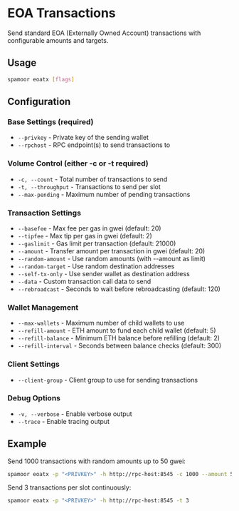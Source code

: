 # EOA Transactions

Send standard EOA (Externally Owned Account) transactions with configurable amounts and targets.

## Usage

```bash
spamoor eoatx [flags]
```

## Configuration

### Base Settings (required)
- `--privkey` - Private key of the sending wallet
- `--rpchost` - RPC endpoint(s) to send transactions to

### Volume Control (either -c or -t required)
- `-c, --count` - Total number of transactions to send
- `-t, --throughput` - Transactions to send per slot
- `--max-pending` - Maximum number of pending transactions

### Transaction Settings
- `--basefee` - Max fee per gas in gwei (default: 20)
- `--tipfee` - Max tip per gas in gwei (default: 2)
- `--gaslimit` - Gas limit per transaction (default: 21000)
- `--amount` - Transfer amount per transaction in gwei (default: 20)
- `--random-amount` - Use random amounts (with --amount as limit)
- `--random-target` - Use random destination addresses
- `--self-tx-only` - Use sender wallet as destination address
- `--data` - Custom transaction call data to send
- `--rebroadcast` - Seconds to wait before rebroadcasting (default: 120)

### Wallet Management
- `--max-wallets` - Maximum number of child wallets to use
- `--refill-amount` - ETH amount to fund each child wallet (default: 5)
- `--refill-balance` - Minimum ETH balance before refilling (default: 2)
- `--refill-interval` - Seconds between balance checks (default: 300)

### Client Settings
- `--client-group` - Client group to use for sending transactions

### Debug Options
- `-v, --verbose` - Enable verbose output
- `--trace` - Enable tracing output

## Example

Send 1000 transactions with random amounts up to 50 gwei:
```bash
spamoor eoatx -p "<PRIVKEY>" -h http://rpc-host:8545 -c 1000 --amount 50 --random-amount
```

Send 3 transactions per slot continuously:
```bash
spamoor eoatx -p "<PRIVKEY>" -h http://rpc-host:8545 -t 3
``` 